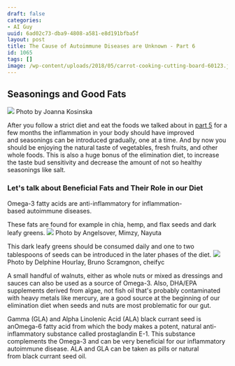 ```yaml
---
draft: false
categories:
- AI Guy
uuid: 6ad02c73-dba9-4808-a581-e8d191bfba5f
layout: post
title: The Cause of Autoimmune Diseases are Unknown - Part 6
id: 1065
tags: []
image: /wp-content/uploads/2018/05/carrot-cooking-cutting-board-60123.jpg
---
```


## Seasonings and Good Fats
 ![](https://factastichealth.com/wp-content/uploads/2018/05/joanna-kosinska-340755-unsplash.jpg) Photo by&nbsp;Joanna Kosinska
 
 After you follow a strict diet and eat the foods we talked about in [part 5](https://factastichealth.com/the-cause-of-autoimmune-diseases-are-unknown-part-5)&nbsp;for a few months the inflammation in your body should have improved and&nbsp;seasonings can be introduced gradually, one at a time. And by now you should be enjoying the&nbsp;natural taste of&nbsp;vegetables, fresh fruits, and other whole foods. This is also a huge bonus of the elimination diet, to increase the taste bud sensitivity and decrease the amount of not so healthy seasonings like salt.

### Let's talk about Beneficial Fats and Their Role in our Diet

Omega-3 fatty acids are anti-inflammatory for inflammation-based&nbsp;autoimmune diseases.

These fats are found for example in chia, hemp,&nbsp;and flax seeds and&nbsp;dark leafy greens. ![](https://factastichealth.com/wp-content/uploads/2018/05/dark_leafy_greens.jpg) Photo by Angelsover, Mimzy, Nayuta

This dark leafy greens should be consumed daily and one to two tablespoons of seeds can be introduced in the later phases of the diet. ![](https://factastichealth.com/wp-content/uploads/2018/05/flax_chia_hemp-1.jpg) Photo by Delphine Hourlay, Bruno Scramgnon,&nbsp;cheifyc 

A&nbsp;small handful of walnuts, either as whole nuts or mixed as dressings and sauces can also be used as a source of&nbsp;Omega-3. Also,&nbsp;DHA/EPA supplements derived from algae, not fish oil that's&nbsp;probably contaminated with heavy metals like mercury, are a good source at the beginning of our elimination diet when seeds and nuts are most problematic for our gut.

Gamma (GLA) and Alpha&nbsp;Linolenic Acid (ALA) black currant seed&nbsp;is anOmega-6 fatty acid from which the body makes a potent, natural anti-inflammatory substance called prostaglandin E-1. This substance complements the Omega-3 and can be very beneficial for our inflammatory autoimmune disease. ALA and GLA can be taken as pills or natural from&nbsp;black currant seed oil.
